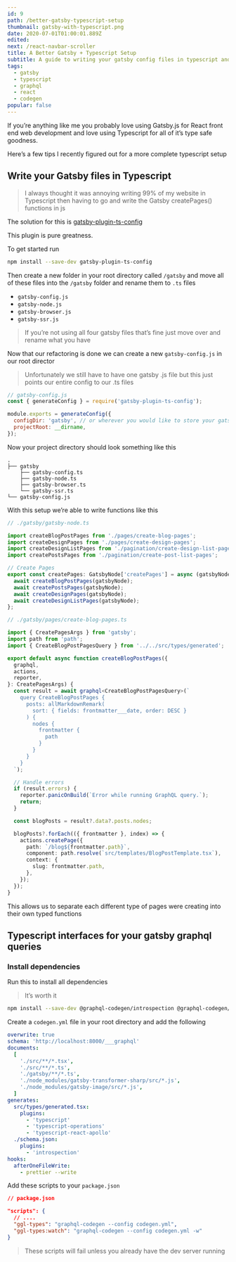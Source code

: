 ```yaml
---
id: 9
path: /better-gatsby-typescript-setup
thumbnail: gatsby-with-typescript.png
date: 2020-07-01T01:00:01.889Z
edited:
next: /react-navbar-scroller
title: A Better Gatsby + Typescript Setup
subtitle: A guide to writing your gatsby config files in typescript and auto-generate interfaces from your graphql queries
tags:
  - gatsby
  - typescript
  - graphql
  - react
  - codegen
popular: false
---
```


If you’re anything like me you probably love using Gatsby.js for React front end web development and love using Typescript for all of it’s type safe goodness.

Here’s a few tips I recently figured out for a more complete typescript setup

## Write your Gatsby files in Typescript

> I always thought it was annoying writing 99% of my website in Typescript then having to go and write the Gatsby createPages() functions in js

The solution for this is [gatsby-plugin-ts-config](https://www.gatsbyjs.org/packages/gatsby-plugin-ts-config/%20 'gatsby-plugin-ts-config')

This plugin is pure greatness.

To get started run

```bash
npm install --save-dev gatsby-plugin-ts-config
```

Then create a new folder in your root directory called `/gatsby` and move all of these files into the `/gatsby` folder and rename them to `.ts` files

- `gatsby-config.js`
- `gatsby-node.js`
- `gatsby-browser.js`
- `gatsby-ssr.js`

> If you’re not using all four gatsby files that’s fine just move over and rename what you have

Now that our refactoring is done we can create a new `gatsby-config.js` in our root director

> Unfortunately we still have to have one gatsby .js file but this just points our entire config to our .ts files

```js
// gatsby-config.js
const { generateConfig } = require('gatsby-plugin-ts-config');

module.exports = generateConfig({
  configDir: 'gatsby', // or wherever you would like to store your gatsby files
  projectRoot: __dirname,
});
```

Now your project directory should look something like this

```Text
.
├── gatsby
    ├── gatsby-config.ts
    ├── gatsby-node.ts
    ├── gatsby-browser.ts
    └── gatsby-ssr.ts
└── gatsby-config.js
```

With this setup we’re able to write functions like this

```ts
// ./gatsby/gatsby-node.ts

import createBlogPostPages from './pages/create-blog-pages';
import createDesignPages from './pages/create-design-pages';
import createDesignListPages from './pagination/create-design-list-pages';
import createPostsPages from './pagination/create-post-list-pages';

// Create Pages
export const createPages: GatsbyNode['createPages'] = async (gatsbyNode) => {
  await createBlogPostPages(gatsbyNode);
  await createPostsPages(gatsbyNode);
  await createDesignPages(gatsbyNode);
  await createDesignListPages(gatsbyNode);
};
```

```ts
// ./gatsby/pages/create-blog-pages.ts

import { CreatePagesArgs } from 'gatsby';
import path from 'path';
import { CreateBlogPostPagesQuery } from '../../src/types/generated';

export default async function createBlogPostPages({
  graphql,
  actions,
  reporter,
}: CreatePagesArgs) {
  const result = await graphql<CreateBlogPostPagesQuery>(`
    query CreateBlogPostPages {
      posts: allMarkdownRemark(
        sort: { fields: frontmatter___date, order: DESC }
      ) {
        nodes {
          frontmatter {
            path
          }
        }
      }
    }
  `);

  // Handle errors
  if (result.errors) {
    reporter.panicOnBuild(`Error while running GraphQL query.`);
    return;
  }

  const blogPosts = result?.data?.posts.nodes;

  blogPosts?.forEach(({ frontmatter }, index) => {
    actions.createPage({
      path: `/blog${frontmatter.path}`,
      component: path.resolve(`src/templates/BlogPostTemplate.tsx`),
      context: {
        slug: frontmatter.path,
      },
    });
  });
}
```

This allows us to separate each different type of pages were creating into their own typed functions

## Typescript interfaces for your gatsby graphql queries

### Install dependencies

Run this to install all dependencies

> It’s worth it

```bash
npm install --save-dev @graphql-codegen/introspection @graphql-codegen/typescript @graphql-codegen/typescript-operations @graphql-codegen/typescript-react-apollo
```

Create a `codegen.yml` file in your root directory and add the following

```yaml
overwrite: true
schema: 'http://localhost:8000/___graphql'
documents:
  [
    './src/**/*.tsx',
    './src/**/*.ts',
    './gatsby/**/*.ts',
    './node_modules/gatsby-transformer-sharp/src/*.js',
    './node_modules/gatsby-image/src/*.js',
  ]
generates:
  src/types/generated.tsx:
    plugins:
      - 'typescript'
      - 'typescript-operations'
      - 'typescript-react-apollo'
  ./schema.json:
    plugins:
      - 'introspection'
hooks:
  afterOneFileWrite:
    - prettier --write
```

Add these scripts to your `package.json`

```json
// package.json

"scripts": {
  // ....
  "ggl-types": "graphql-codegen --config codegen.yml",
  "ggl-types:watch": "graphql-codegen --config codegen.yml -w"
}
```

> These scripts will fail unless you already have the dev server running
